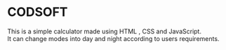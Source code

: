 # CODSOFT
This is a simple calculator made using HTML , CSS and JavaScript. <br>
It can change modes into day and night according to users requirements.
